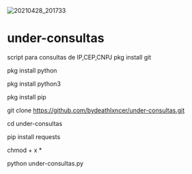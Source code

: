 ![20210428_201733](https://user-images.githubusercontent.com/83184525/116802660-e79fa280-aaea-11eb-88e4-a3711f321831.png)
# under-consultas

script para consultas de IP,CEP,CNPJ
pkg install git

pkg install python

pkg install python3

pkg install pip

git clone https://github.com/bydeathlxncer/under-consultas.git

cd under-consultas

pip install requests

chmod + x *

python under-consultas.py


